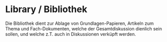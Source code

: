 # Library / Bibliothek
Die Bibliothek dient zur Ablage von Grundlagen-Papieren, Artikeln zum Thema und Fach-Dokumenten, welche der Gesamtdiskussion dienlich sein sollen, und welche z.T. auch in Diskussionen verküpft werden.
